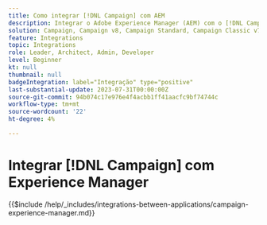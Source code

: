 ```yaml
---
title: Como integrar [!DNL Campaign] com AEM
description: Integrar o Adobe Experience Manager (AEM) com o [!DNL Campaign] para criar e gerenciar campanhas de email.
solution: Campaign, Campaign v8, Campaign Standard, Campaign Classic v7, Experience Manager, Experience Manager Forms
feature: Integrations
topic: Integrations
role: Leader, Architect, Admin, Developer
level: Beginner
kt: null
thumbnail: null
badgeIntegration: label="Integração" type="positive"
last-substantial-update: 2023-07-31T00:00:00Z
source-git-commit: 94b074c17e976e4f4acbb1ff41aacfc9bf74744c
workflow-type: tm+mt
source-wordcount: '22'
ht-degree: 4%

---
```



# Integrar [!DNL Campaign] com Experience Manager

{{$include /help/_includes/integrations-between-applications/campaign-experience-manager.md}}
